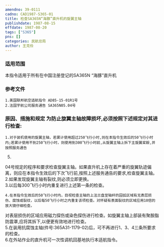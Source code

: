 ```yaml
---
amendno: 39-0111  
cadno: CAD1987-S365-01  
title: 检查SA365N“海豚”直升机的旋翼主轴  
publishdate: 1987-08-15  
effdate: 1987-08-20  
tags: ["S365"]  
pns: []  
categories: 民航总局  
author: 王克俭  
---
```

  
### 适用范围  
本指令适用于所有在中国注册登记的SA365N “海豚”直升机  
  
<!--more-->  
### 参考文件  
    1.美国联邦航空适航指令 AD85-15-01R1号  
    2.法国宇航公司服务通告 SA365N05.04号  
  
### 原因、措施和规定     为防止旋翼主轴故障损坏,必须按照下述规定对其进行检查:  
    1.对于装机使用的旋翼主轴，若累计使用超过250飞行小时,则在本指令生效后的50飞行小时内;若累计使用不到250飞行小时，则使用到300飞行小时前,从旋翼主轴上拆下主旋翼桨毂,并按照服务通告  
05.  
04号规定的程序和要求检查旋翼主轴。如果直升机上存在着严重的旋翼轨迹偏离，则应在本指令生效后的下次飞行前,按照上述服务通告的要求,检查旋翼主轴。  
    2.如果发现旋翼主轴有裂纹,则必须立即更换。  
    3.以后每300飞行小时内重复进行上述第一条的检查。  
  
    4.在本指令生效后的50飞行小时内，目视检查主轴的上法兰盘至轴杆的园弧区域有无表层损伤、腐蚀或裂纹，以后每50飞行小时之内重复该项检查。对怀疑有表面裂纹的区域应用10倍的放大镜仔细检查。  
  
  
对表层损伤的区域应用磁力探伤或染色探伤进行检查。如旋翼主轴上部装有聚胺脂防震罩,应将其拆下,以便更有效地进行检查。  
    5.在装用抗腐蚀主轴(件号:365A31-1179-02)后，可不再进行1、3、4三条所要求的检查。  
    6.在外站作业的直升机可一次性调机回基地执行本适航指令。  
